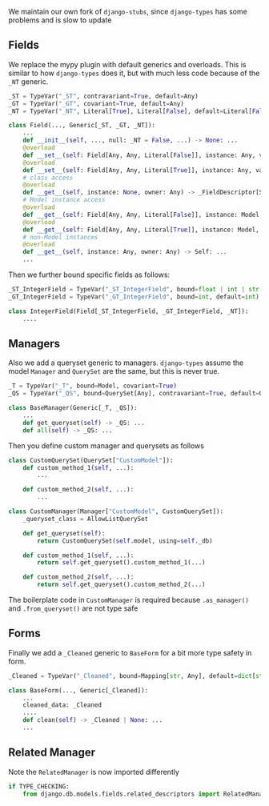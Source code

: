 We maintain our own fork of `django-stubs`, since `django-types` has some problems and is slow to update 

## Fields

We replace the mypy plugin with default generics and overloads. This is similar to how `django-types` does it, but with much less code because of the `_NT` generic.

```python
_ST = TypeVar("_ST", contravariant=True, default=Any)
_GT = TypeVar("_GT", covariant=True, default=Any)
_NT = TypeVar("_NT", Literal[True], Literal[False], default=Literal[False])

class Field(..., Generic[_ST, _GT, _NT]):
    ...
    def __init__(self, ..., null: _NT = False, ...) -> None: ...
    @overload
    def __set__(self: Field[Any, Any, Literal[False]], instance: Any, value: _ST) -> None: ...
    @overload
    def __set__(self: Field[Any, Any, Literal[True]], instance: Any, value: _ST | None) -> None: ...
    # class access
    @overload
    def __get__(self, instance: None, owner: Any) -> _FieldDescriptor[Self]: ...
    # Model instance access
    @overload
    def __get__(self: Field[Any, Any, Literal[False]], instance: Model, owner: Any) -> _GT: ...
    @overload
    def __get__(self: Field[Any, Any, Literal[True]], instance: Model, owner: Any) -> _GT | None: ...
    # non-Model instances
    @overload
    def __get__(self, instance: Any, owner: Any) -> Self: ...
    ...
```

Then we further bound specific fields as follows:

```python
_ST_IntegerField = TypeVar("_ST_IntegerField", bound=float | int | str | Combinable, default=float | int | str | Combinable)
_GT_IntegerField = TypeVar("_GT_IntegerField", bound=int, default=int)

class IntegerField(Field[_ST_IntegerField, _GT_IntegerField, _NT]):
    ....
```

## Managers

Also we add a queryset generic to managers. `django-types` assume the model `Manager` and `QuerySet` are the same, but this is never true.

```python
_T = TypeVar("_T", bound=Model, covariant=True)
_QS = TypeVar("_QS", bound=QuerySet[Any], contravariant=True, default=QuerySet[_T, _T])

class BaseManager(Generic[_T, _QS]):
    ...
    def get_queryset(self) -> _QS: ...
    def all(self) -> _QS: ...
```

Then you define custom manager and querysets as follows

```python
class CustomQuerySet(QuerySet["CustomModel"]):
    def custom_method_1(self, ...):
        ...

    def custom_method_2(self, ...):
        ...

class CustomManager(Manager["CustomModel", CustomQuerySet]):
    _queryset_class = AllowListQuerySet

    def get_queryset(self):
        return CustomQuerySet(self.model, using=self._db)

    def custom_method_1(self, ...):
        return self.get_queryset().custom_method_1(...)

    def custom_method_2(self, ...):
        return self.get_queryset().custom_method_2(...)
```

The boilerplate code in `CustomManager` is required because `.as_manager()` and `.from_queryset()` are not type safe

## Forms

Finally we add a `_Cleaned` generic to `BaseForm` for a bit more type safety in form.

```python
_Cleaned = TypeVar("_Cleaned", bound=Mapping[str, Any], default=dict[str, Any])

class BaseForm(..., Generic[_Cleaned]):
    ...
    cleaned_data: _Cleaned
    ....
    def clean(self) -> _Cleaned | None: ...
    ...
```

## Related Manager

Note the `RelatedManager` is now imported differently 

```python
if TYPE_CHECKING:
    from django.db.models.fields.related_descriptors import RelatedManager
```